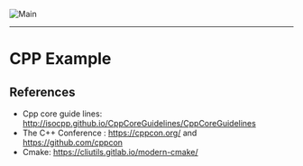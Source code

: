 ![Main](https://github.com/jxtopher/cpp-examples/actions/workflows/c-cpp.yml/badge.svg)

-----
# CPP Example 


## References

- Cpp core guide lines: http://isocpp.github.io/CppCoreGuidelines/CppCoreGuidelines
- The C++ Conference : https://cppcon.org/ and https://github.com/cppcon
- Cmake: https://cliutils.gitlab.io/modern-cmake/
